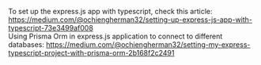 To set up the express.js app with typescript, check this article: https://medium.com/@ochiengherman32/setting-up-express-js-app-with-typescript-73e3499af008<br>
Using Prisma Orm in express.js application to connect to different databases: https://medium.com/@ochiengherman32/setting-my-express-typescript-project-with-prisma-orm-2b168f2c2491<br>
